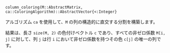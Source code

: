 ```
column_coloring(M::AbstractMatrix, ca::ColoringAlgorithm)::AbstractVector{<:Integer}
```

アルゴリズム `ca` を使用して、`M` の列の構造的に直交する分割を構築します。

結果は、長さ `size(M, 2)` の色付けベクトル `c` であり、すべての非ゼロ係数 `M[i, j]` に対して、列 `j` は行 `i` において非ゼロ係数を持つその色 `c[j]` の唯一の列です。
